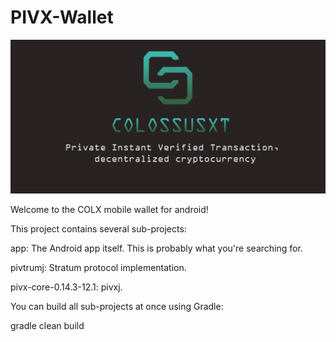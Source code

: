 # PIVX-Wallet

![alt text](https://github.com/ColossusCoinXT/COLX-Android/blob/master/banner/Feature%20image.jpg)

Welcome to the COLX mobile wallet for android!


This project contains several sub-projects:

app: The Android app itself. This is probably what you're searching for.

pivtrumj: Stratum protocol implementation.

pivx-core-0.14.3-12.1: pivxj.

You can build all sub-projects at once using Gradle:

gradle clean build
